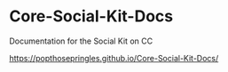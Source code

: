# Core-Social-Kit-Docs

Documentation for the Social Kit on CC

https://popthosepringles.github.io/Core-Social-Kit-Docs/